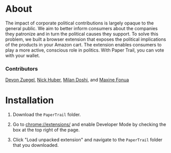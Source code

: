 # About

The impact of corporate political contributions is largely opaque to the general public. We aim to better inform consumers about the companies they patronize and in turn the political causes they support. To solve this problem, we built a browser extension that exposes the political implications of the products in your Amazon cart. The extension enables consumers to play a more active, conscious role in politics. With Paper Trail, you can vote with your wallet.

### Contributors
[Devon Zuegel](mailto:devonz@cs.stanford.edu), [Nick Huber](mailto:nhuber@stanford.edu), [Milan Doshi](mailto:miland@stanford.edu), and [Maxine Fonua](mailto:mfonua@gmail.com)

# Installation

1. Download the `PaperTrail` folder.

2. Go to [chrome://extensions/](chrome://extensions/) and enable Developer Mode by checking the box at the top right of the page.

3. Click "Load unpacked extension" and navigate to the `PaperTrail` folder that you downloaded.